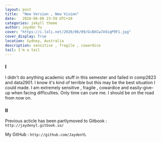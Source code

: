 ```yaml
---
layout: post
title:  "New Version , New Vision"
date:   2020-06-08 23:59 UTC+10
categories: jekyll theme
author: Jayden Yu
cover: "https://i.loli.net/2020/06/09/GcBXCwJVdiqP9F1.jpg"
cover_display: True
location: Sydney, Australia
description: sensitive , fragile , cowardice
tail: I'm a tail
---
```


###  I

I didn't do anything academic stuff in this semester and failed in comp2823 and data2901. I know it's kind of terrible but this may be the best situation I could made. I am extremely sensitive , fragile , cowardice and easily-give-up when facing difficulties. Only time can cure me. I should be on the road from now on. 

### II

Previous acticle has been partlymoved to Gitbook  : ``` http://jaydenyl.gitbook.io/```

My GitHub : ```http://github.com/JaydenYL```

